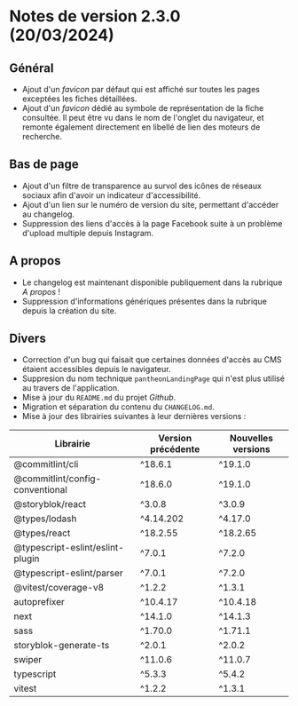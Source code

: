 # Notes de version 2.3.0 (20/03/2024)

## Général

- Ajout d'un _favicon_ par défaut qui est affiché sur toutes les pages exceptées les fiches détaillées.
- Ajout d'un _favicon_ dédié au symbole de représentation de la fiche consultée. Il peut être vu dans le nom de l'onglet du navigateur, et remonte également directement en libellé de lien des moteurs de recherche.

## Bas de page

- Ajout d'un filtre de transparence au survol des icônes de réseaux sociaux afin d'avoir un indicateur d'accessibilité.
- Ajout d'un lien sur le numéro de version du site, permettant d'accéder au changelog.
- Suppression des liens d'accès à la page Facebook suite à un problème d'upload multiple depuis Instagram.

## A propos

- Le changelog est maintenant disponible publiquement dans la rubrique _A propos_ !
- Suppression d'informations génériques présentes dans la rubrique depuis la création du site.

## Divers

- Correction d'un bug qui faisait que certaines données d'accès au CMS étaient accessibles depuis le navigateur.
- Suppresion du nom technique `pantheonLandingPage` qui n'est plus utilisé au travers de l'application.
- Mise à jour du `README.md` du projet _Github_.
- Migration et séparation du contenu du `CHANGELOG.md`.
- Mise à jour des librairies suivantes à leur dernières versions :

| Librairie                        | Version précédente | Nouvelles versions |
| -------------------------------- | ------------------ | ------------------ |
| @commitlint/cli                  | ^18.6.1            | ^19.1.0            |
| @commitlint/config-conventional  | ^18.6.0            | ^19.1.0            |
| @storyblok/react                 | ^3.0.8             | ^3.0.9             |
| @types/lodash                    | ^4.14.202          | ^4.17.0            |
| @types/react                     | ^18.2.55           | ^18.2.65           |
| @typescript-eslint/eslint-plugin | ^7.0.1             | ^7.2.0             |
| @typescript-eslint/parser        | ^7.0.1             | ^7.2.0             |
| @vitest/coverage-v8              | ^1.2.2             | ^1.3.1             |
| autoprefixer                     | ^10.4.17           | ^10.4.18           |
| next                             | ^14.1.0            | ^14.1.3            |
| sass                             | ^1.70.0            | ^1.71.1            |
| storyblok-generate-ts            | ^2.0.1             | ^2.0.2             |
| swiper                           | ^11.0.6            | ^11.0.7            |
| typescript                       | ^5.3.3             | ^5.4.2             |
| vitest                           | ^1.2.2             | ^1.3.1             |
